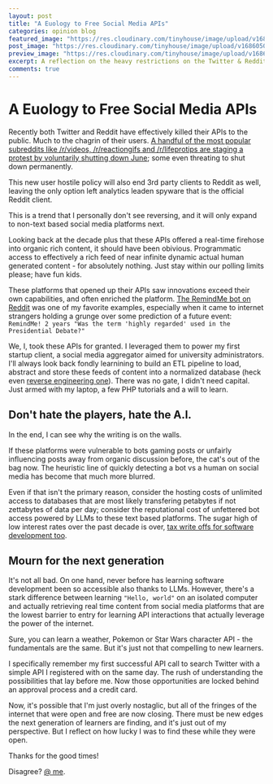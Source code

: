 ```yaml
---
layout: post
title: "A Euology to Free Social Media APIs"
categories: opinion blog
featured_image: "https://res.cloudinary.com/tinyhouse/image/upload/v1686050696/Blog/Photos/DALL_E_2023-06-06_07.22.54_-_twitter_and_reddit_logos_painted_on_a_canvas_at_a_funeral.png"
post_image: "https://res.cloudinary.com/tinyhouse/image/upload/v1686050696/Blog/Photos/DALL_E_2023-06-06_07.22.54_-_twitter_and_reddit_logos_painted_on_a_canvas_at_a_funeral.png"
preview_image: "https://res.cloudinary.com/tinyhouse/image/upload/v1686050696/Blog/Photos/DALL_E_2023-06-06_07.22.54_-_twitter_and_reddit_logos_painted_on_a_canvas_at_a_funeral.png"
excerpt: A reflection on the heavy restrictions on the Twitter & Reddit APIs that helped build my early career over 10 years ago.
comments: true
---
```


# A Euology to Free Social Media APIs

Recently both Twitter and Reddit have effectively killed their APIs to the public. Much to the chagrin of their users. [A handful of the most popular subreddits like /r/videos, /r/reactiongifs and /r/lifeprotips are staging a protest by voluntarily shutting down June](https://www.theverge.com/2023/6/5/23749188/reddit-subreddit-private-protest-api-changes-apollo-charges); some even threating to shut down permanently.

This new user hostile policy will also end 3rd party clients to Reddit as well, leaving the only option left analytics leaden spyware that is the official Reddit client.

This is a trend that I personally don't see reversing, and it will only expand to non-text based social media platforms next.

Looking back at the decade plus that these APIs offered a real-time firehose into organic rich content, it should have been obivious. Programmatic access to effectively a rich feed of near infinite dynamic actual human generated content - for absolutely nothing. Just stay within our polling limits please; have fun kids.

These platforms that opened up their APIs saw innovations exceed their own capabilities, and often enriched the platform. [The RemindMe bot on Reddit](https://www.reddit.com/r/RemindMeBot/comments/24duzp/remindmebot_info/) was one of my favorite examples, especially when it came to internet strangers holding a grunge over some prediction of a future event: `RemindMe! 2 years "Was the term 'highly regarded' used in the Presidential Debate?"`

We, I, took these APIs for granted. I leveraged them to power my first startup client, a social media aggregator aimed for university administrators. I'll always look back fondly learnining to build an ETL pipeline to load, abstract and store these feeds of content into a normalized database (heck even [reverse engineering one](https://prezi.com/p/bs1ogovpxxsg/copy-of-yakattack/)). There was no gate, I didn't need capital. Just armed with my laptop, a few PHP tutorials and a will to learn.

## Don't hate the players, hate the A.I.

In the end, I can see why the writing is on the walls. 

If these platforms were vulnerable to bots gaming posts or unfairly influencing posts away from organic discussion before, the cat's out of the bag now. The heuristic line of quickly detecting a bot vs a human on social media has become that much more blurred.

Even if that isn't the primary reason, consider the hosting costs of unlimited access to databases that are most likely transfering petabytes if not zettabytes of data per day; consider the reputational cost of unfettered bot access powered by LLMs to these text based platforms. The sugar high of low interest rates over the past decade is over, [tax write offs for software development too](https://www.cnbc.com/2023/04/18/software-firms-face-huge-tax-bills-that-threaten-tech-startup-survival.html). 

## Mourn for the next generation

It's not all bad. On one hand, never before has learning software development been so accessible also thanks to LLMs. However, there's a stark difference between learning `"Hello, world"` on an isolated computer and actually retrieving real time content from social media platforms that are the lowest barrier to entry for learning API interactions that actually leverage the power of the internet.

Sure, you can learn a weather, Pokemon or Star Wars character API - the fundamentals are the same. But it's just not that compelling to new learners.

I specifically remember my first successful API call to search Twitter with a simple API I registered with on the same day. The rush of understanding the possibilities that lay before me. Now those opportunities are locked behind an approval process and a credit card.

Now, it's possible that I'm just overly nostaglic, but all of the fringes of the internet that were open and free are now closing. There must be new edges the next generation of learners are finding, and it's just out of my perspective. But I reflect on how lucky I was to find these while they were open.

Thanks for the good times!

Disagree? [@ me](https://twitter.com/ctrlaltdylan).